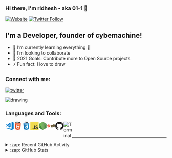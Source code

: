 ### Hi there, I'm ridhesh - aka 01-1 👋

[![Website](https://img.shields.io/website?label=cybemachine&style=for-the-badge&url=https%3A%2F%2Fcomming.netlify.com)](https://cybemachine.netlify.com)
[![Twitter Follow](https://img.shields.io/twitter/follow/flipca3?color=1DA1F2&logo=twitter&style=for-the-badge)](https://twitter.com/intent/follow?original_referer=https%3A%2F%2Fgithub.com%2FcodeSTACKr&screen_name=codeSTACKr)

## I'm a  Developer, founder of cybemachine!
- 🌱 I’m currently learning everything 🤣
- 👯 I’m looking to collaborate 
- 🥅 2021 Goals: Contribute more to Open Source projects
- ⚡ Fun fact: I love to draw

### Connect with me:

[![twitter](https://img.shields.io/twitter/follow/flipca3?style=social)](https://twitter.com/flipca3?ref_src=twsrc%5Etfw)

<img src="https://www.svgrepo.com/show/303211/instagram-circle-logo.svg" 
     href="https://instagram.com/ridheshcybemachine" alt="drawing"  width="100">
<br />

### Languages and Tools:

<img align="left" alt="Visual Studio Code" width="26px" src="https://raw.githubusercontent.com/github/explore/80688e429a7d4ef2fca1e82350fe8e3517d3494d/topics/visual-studio-code/visual-studio-code.png" />
<img align="left" alt="HTML5" width="26px" src="https://raw.githubusercontent.com/github/explore/80688e429a7d4ef2fca1e82350fe8e3517d3494d/topics/html/html.png" />
<img align="left" alt="CSS3" width="26px" src="https://raw.githubusercontent.com/github/explore/80688e429a7d4ef2fca1e82350fe8e3517d3494d/topics/css/css.png" />
<img align="left" alt="JavaScript" width="26px" src="https://raw.githubusercontent.com/github/explore/80688e429a7d4ef2fca1e82350fe8e3517d3494d/topics/javascript/javascript.png" />
<img align="left" alt="Node.js" width="26px" src="https://raw.githubusercontent.com/github/explore/80688e429a7d4ef2fca1e82350fe8e3517d3494d/topics/nodejs/nodejs.png" />
<img align="left" alt="Git" width="26px" src="https://raw.githubusercontent.com/github/explore/80688e429a7d4ef2fca1e82350fe8e3517d3494d/topics/git/git.png" />
<img align="left" alt="GitHub" width="26px" src="https://raw.githubusercontent.com/github/explore/78df643247d429f6cc873026c0622819ad797942/topics/github/github.png" />
<img align="left" alt="Terminal" width="26px" src="https://raw.githubusercontent.com/gaithub/explore/80688e429a7d4ef2fca1e82350fe8e3517d3494d/topics/terminal/terminal.png" />

<br />
<br />

---

<details>
  <summary>:zap: Recent GitHub Activity</summary>


</details>

<details>
  <summary>:zap: GitHub Stats</summary>

 [![GitHub stats](https://github-readme-stats.vercel.app/api?username=cybemachine&theme=dark)](https://github.com/cybemachine)

</details>

[website]: https://comming.netlify.com
[twitter]: https://twitter.com/flipca3
[instagram]: https://instagram.com/ridheshcybemachine
